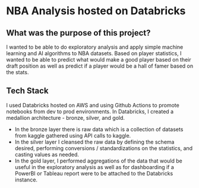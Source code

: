 # NBA Analysis hosted on Databricks

## What was the purpose of this project?

I wanted to be able to do exploratory analysis and apply simple machine learning and AI algorithms to NBA datasets. 
Based on player statistics, I wanted to be able to predict what would make a good player based on their draft position as well as predict if a player would be a hall of famer based on the stats.

## Tech Stack
I used Databricks hosted on AWS and using Github Actions to promote notebooks from dev to prod environments. 
In Databricks, I created a medallion architecture - bronze, silver, and gold.
  - In the bronze layer there is raw data which is a collection of datasets from kaggle gathered using API calls to kaggle.
  - In the silver layer I cleansed the raw data by defining the schema desired, performing conversions / standardizations on the statistics, and casting values as needed.
  - In the gold layer, I performed aggregations of the data that would be useful in the exploratory analysis as well as for dashboarding if a PowerBI or Tableau report were to be attached to the Databricks instance.
